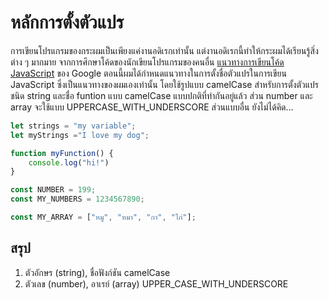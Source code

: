 # หลักการตั้งตัวแปร
การเขียนโปรแกรมของกระผมเป็นเพียงแค่งานอดิเรกเท่านั้น แต่งานอดิเรกนี้ทำให้กระผมได้เรียนรู้สิ่งต่าง ๆ มากมาย จากการศึกษาโค้ดของนักเขียนโปรแกรมของคนอื่น [แนวทางการเขียนโค้ด JavaScript](https://google.github.io/styleguide/jsguide.html) ของ Google ตอนนี้ผมได้กำหนดแนวทางในการตั้งชื่อตัวแปรในการเขียน JavaScript ซึ่งเป็นแนวทางของผมเองเท่านั้น โดยใช้รูปแบบ camelCase สำหรับการตั้งตัวแปรชนิด string และชื่อ funtion แบบ camelCase แบบปกติที่ทำกันอยู่แล้ว ส่วน number และ array จะใช้แบบ UPPERCASE_WITH_UNDERSCORE ส่วนแบบอื่น ยังไม่ได้คิด...

```javascript
let strings = "my variable";
let myStrings ="I love my dog";

function myFunction() {
    console.log("hi!")
}

const NUMBER = 199;
const MY_NUMBERS = 1234567890;

const MY_ARRAY = ["หมู", "หมา", "กา", "ไก่"];
```

## สรุป
1. ตัวอักษร (string), ชื่อฟังก์ชัน camelCase
2. ตัวเลข (number), อาเรย์ (array) UPPER_CASE_WITH_UNDERSCORE